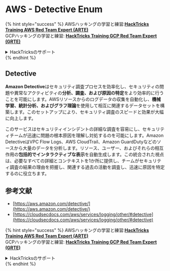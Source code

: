 # AWS - Detective Enum

{% hint style="success" %}
AWSハッキングの学習と練習:<img src="/.gitbook/assets/image.png" alt="" data-size="line">[**HackTricks Training AWS Red Team Expert (ARTE)**](https://training.hacktricks.xyz/courses/arte)<img src="/.gitbook/assets/image.png" alt="" data-size="line">\
GCPハッキングの学習と練習: <img src="/.gitbook/assets/image (2).png" alt="" data-size="line">[**HackTricks Training GCP Red Team Expert (GRTE)**<img src="/.gitbook/assets/image (2).png" alt="" data-size="line">](https://training.hacktricks.xyz/courses/grte)

<details>

<summary>HackTricksのサポート</summary>

* [**サブスクリプションプラン**](https://github.com/sponsors/carlospolop)をチェック！
* 💬 [**Discordグループ**](https://discord.gg/hRep4RUj7f)に参加するか、[**telegramグループ**](https://t.me/peass)に参加するか、**Twitter** 🐦 [**@hacktricks\_live**](https://twitter.com/hacktricks\_live)**をフォロー**してください。
* **HackTricks**と**HackTricks Cloud**のGitHubリポジトリにPRを提出して**ハッキングテクニックを共有**してください。

</details>
{% endhint %}

## Detective

**Amazon Detective**はセキュリティ調査プロセスを効率化し、セキュリティの問題や異常なアクティビティの**分析、調査、および原因の特定**をより効率的に行うことを可能にします。AWSリソースからのログデータの収集を自動化し、**機械学習、統計分析、およびグラフ理論**を使用して相互に関連するデータセットを構築します。このセットアップにより、セキュリティ調査のスピードと効果が大幅に向上します。

このサービスはセキュリティインシデントの詳細な調査を容易にし、セキュリティチームが迅速に問題の根本原因を理解し対処するのを可能にします。Amazon DetectiveはVPC Flow Logs、AWS CloudTrail、Amazon GuardDutyなどのソースから大量のデータを分析します。リソース、ユーザー、およびそれらの相互作用の**包括的でインタラクティブな表示**を自動生成します。この統合された視点は、必要なすべての詳細とコンテキストを1か所に提供し、チームがセキュリティ調査の結果の理由を把握し、関連する過去の活動を調査し、迅速に原因を特定するのに役立ちます。


## 参考文献

* [https://aws.amazon.com/detective/](https://aws.amazon.com/detective/)
* [https://cloudsecdocs.com/aws/services/logging/other/#detective](https://cloudsecdocs.com/aws/services/logging/other/#detective)

{% hint style="success" %}
AWSハッキングの学習と練習:<img src="/.gitbook/assets/image.png" alt="" data-size="line">[**HackTricks Training AWS Red Team Expert (ARTE)**](https://training.hacktricks.xyz/courses/arte)<img src="/.gitbook/assets/image.png" alt="" data-size="line">\
GCPハッキングの学習と練習: <img src="/.gitbook/assets/image (2).png" alt="" data-size="line">[**HackTricks Training GCP Red Team Expert (GRTE)**<img src="/.gitbook/assets/image (2).png" alt="" data-size="line">](https://training.hacktricks.xyz/courses/grte)

<details>

<summary>HackTricksのサポート</summary>

* [**サブスクリプションプラン**](https://github.com/sponsors/carlospolop)をチェック！
* 💬 [**Discordグループ**](https://discord.gg/hRep4RUj7f)に参加するか、[**telegramグループ**](https://t.me/peass)に参加するか、**Twitter** 🐦 [**@hacktricks\_live**](https://twitter.com/hacktricks\_live)**をフォロー**してください。
* **HackTricks**と**HackTricks Cloud**のGitHubリポジトリにPRを提出して**ハッキングテクニックを共有**してください。

</details>
{% endhint %}
